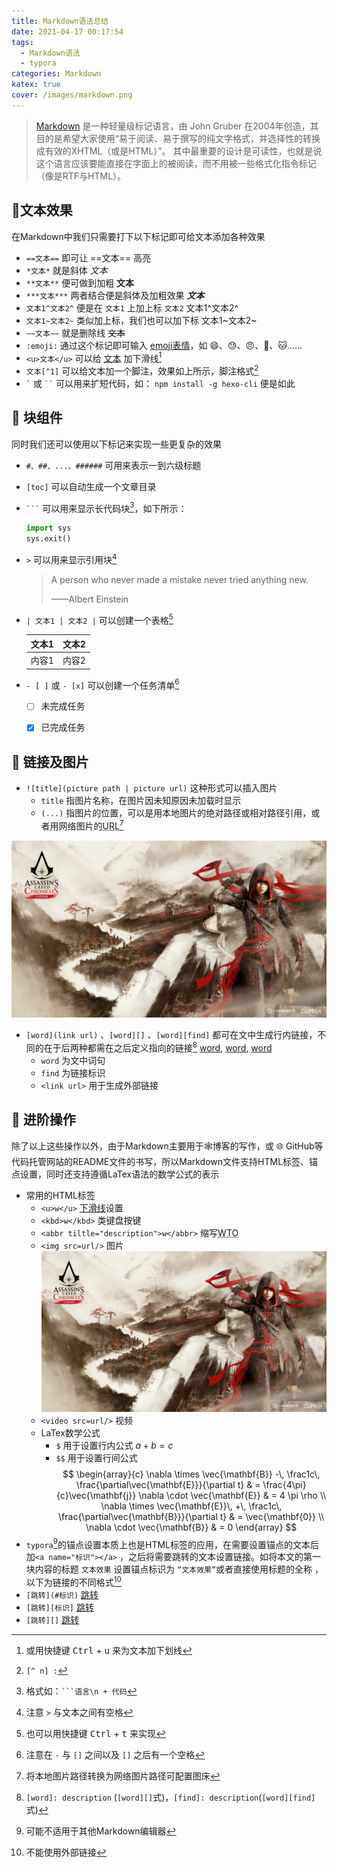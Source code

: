 ```yaml
---
title: Markdown语法总结
date: 2021-04-17 00:17:54
tags:
  - Markdown语法
  - typora
categories: Markdown
katex: true
cover: /images/markdown.png
---
```


> [Markdown](https://baike.baidu.com/item/markdown) 是一种轻量级标记语言，由 John Gruber 在2004年创造，其目的是希望大家使用“易于阅读、易于撰写的纯文字格式，并选择性的转换成有效的XHTML（或是HTML）”。 其中最重要的设计是可读性，也就是说这个语言应该要能直接在字面上的被阅读，而不用被一些格式化指令标记（像是RTF与HTML）。

## :book: ​文本效果

在Markdown中我们只需要打下以下标记即可给文本添加各种效果

- `==文本==` 即可让 ==文本== 高亮
- `*文本*` 就是斜体 *文本*
- `**文本**` 便可做到加粗 **文本**
- `***文本***` 两者结合便是斜体及加粗效果 ***文本***
- `文本1^文本2^` 便是在 `文本1` 上加上标 `文本2` 文本1^文本2^
- `文本1~文本2~` 类似加上标，我们也可以加下标  文本1~文本2~
- `~~文本~~` 就是删除线 ~~文本~~
- `:emoji:` 通过这个标记即可输入 [emoji表情](https://github.com/markdown-it/markdown-it-emoji/blob/master/lib/data/full.json)，如 :smile:、:sweat:、:angry:、:dog:、:cat:……
- `<u>文本</u>` 可以给 <u>文本</u> 加下滑线[^1]
- `文本[^1]` 可以给文本加一个脚注，效果如上所示，脚注格式[^2]
- <code>\`</code> 或 <code>\`\`</code> 可以用来扩短代码，如： `npm install -g hexo-cli` 便是如此

## :black_square_button: ​块组件

同时我们还可以使用以下标记来实现一些更复杂的效果

- `#、##、...、######` 可用来表示一到六级标题

- `[toc]` 可以自动生成一个文章目录

- <code>\`\`\`</code> 可以用来显示长代码块[^3]，如下所示：

  ```python
  import sys
  sys.exit()
  ```

- `>` 可以用来显示引用块[^4]

  > A person who never made a mistake never tried anything new.
  >
  > ——Albert Einstein

- `| 文本1 | 文本2 |` 可以创建一个表格[^5]

  | 文本1 | 文本2 |
  | ----- | ----- |
  | 内容1 | 内容2 |
  
- `- [ ]` 或 `- [x]` 可以创建一个任务清单[^6]

    - [ ] 未完成任务
  
    - [x] 已完成任务

## :link: 链接及图片

- `![title](picture path | picture url)` 这种形式可以插入图片
    - `title` 指图片名称，在图片因未知原因未加载时显示
    - `(...)` 指图片的位置，可以是用本地图片的绝对路径或相对路径引用，或者用网络图片的<abbr title="统一资源定位器">URL</abbr>[^7]

![test_image](./Markdown语法总结/ACC.jpg)

- `[word](link url)` 、`[word][]` 、`[word][find]` 都可在文中生成行内链接，不同的在于后两种都需在之后定义指向的链接[^8] [word](https://www.example.com), [word][], [word][find]
    - `word` 为文中词句
    - `find` 为链接标识
    - `<link url>` 用于生成外部链接

## :key: 进阶操作

除了以上这些操作以外，由于Markdown主要用于:spider_web:博客的写作，或 :globe_with_meridians: GitHub等代码托管网站的README文件的书写，所以Markdown文件支持HTML标签、锚点设置，同时还支持遵循LaTex语法的数学公式的表示

- 常用的HTML标签
    - `<u>w</u>` <u>下滑线</u>设置
    - `<kbd>w</kbd>` 类键盘<kbd>按键</kbd>
    - `<abbr tiltle="description">w</abbr>` 缩写<abbr title="World Traffic Organization">WTO</abbr>
    - `<img src=url/>` 图片<img src="./Markdown语法总结/ACC.jpg" alt="测试图片"/>
    - `<video src=url/>` 视频
    - LaTex数学公式
        - `$` 用于设置行内公式 $a+b=c$
        - `$$` 用于设置行间公式
            $$
            \begin{array}{c}
            \nabla \times \vec{\mathbf{B}} -\, \frac1c\, \frac{\partial\vec{\mathbf{E}}}{\partial t} & = \frac{4\pi}{c}\vec{\mathbf{j}}    \nabla \cdot \vec{\mathbf{E}} & = 4 \pi \rho \\
            \nabla \times \vec{\mathbf{E}}\, +\, \frac1c\, \frac{\partial\vec{\mathbf{B}}}{\partial t} & = \vec{\mathbf{0}} \\
            \nabla \cdot \vec{\mathbf{B}} & = 0
            \end{array}
            $$
- `typora`[^9]的锚点设置本质上也是HTML标签的应用，在需要设置锚点的文本后加`<a name="标识"></a>` ，之后将需要跳转的文本设置链接。如将本文的第一块内容的标题 `文本效果` 设置锚点标识为 `“文本效果”`或者直接使用标题的全称 ，以下为链接的不同格式[^10]
- `[跳转](#标识)` [跳转](#book-文本效果)
- `[跳转][标识]` [跳转][标识]
- `[跳转][]` [跳转][]

[跳转]: #book-文本效果
[标识]: #book-文本效果
[word]: https://www.example.com
[find]: http://www.example.com

[^1]: 或用快捷键 <kbd>Ctrl</kbd> + <kbd>u</kbd> 来为文本加下划线
[^2]:  `[^ n] :`
[^3]: 格式如：<code>```语言\n + 代码</code>
[^4]: 注意 `>` 与文本之间有空格
[^5]: 也可以用快捷键 <kbd>Ctrl</kbd> + <kbd>t</kbd> 来实现
[^6]: 注意在 `-` 与 `[]` 之间以及 `[]` 之后有一个空格
[^7]: 将本地图片路径转换为网络图片路径可配置图床
[^8]: `[word]: description` (`[word][]`式)，`[find]: description`(`[word][find]`式)
[^9]: 可能不适用于其他Markdown编辑器
[^10]: 不能使用外部链接
